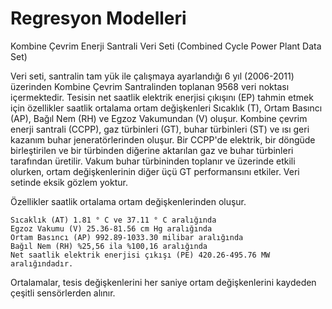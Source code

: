 # Regresyon Modelleri


Kombine Çevrim Enerji Santrali Veri Seti (Combined Cycle Power Plant Data Set)

Veri seti, santralin tam yük ile çalışmaya ayarlandığı 6 yıl (2006-2011) üzerinden Kombine Çevrim Santralinden toplanan 9568 veri noktası içermektedir. Tesisin net saatlik elektrik enerjisi çıkışını (EP) tahmin etmek için özellikler saatlik ortalama ortam değişkenleri Sıcaklık (T), Ortam Basıncı (AP), Bağıl Nem (RH) ve Egzoz Vakumundan (V) oluşur. Kombine çevrim enerji santrali (CCPP), gaz türbinleri (GT), buhar türbinleri (ST) ve ısı geri kazanım buhar jeneratörlerinden oluşur. Bir CCPP'de elektrik, bir döngüde birleştirilen ve bir türbinden diğerine aktarılan gaz ve buhar türbinleri tarafından üretilir. Vakum buhar türbininden toplanır ve üzerinde etkili olurken, ortam değişkenlerinin diğer üçü GT performansını etkiler. Veri setinde eksik gözlem yoktur.

Özellikler saatlik ortalama ortam değişkenlerinden oluşur.

    Sıcaklık (AT) 1.81 ° C ve 37.11 ° C aralığında
    Egzoz Vakumu (V) 25.36-81.56 cm Hg aralığında
    Ortam Basıncı (AP) 992.89-1033.30 milibar aralığında
    Bağıl Nem (RH) %25,56 ila %100,16 aralığında
    Net saatlik elektrik enerjisi çıkışı (PE) 420.26-495.76 MW aralığındadır.

Ortalamalar, tesis değişkenlerini her saniye ortam değişkenlerini kaydeden çeşitli sensörlerden alınır.
